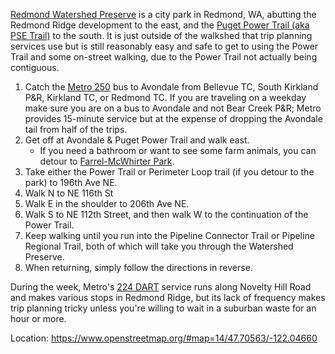 [Redmond Watershed Preserve](https://www.redmond.gov/facilities/facility/details/watershedpreserve-56) is a city park in Redmond, WA, abutting the Redmond Ridge development to the east, and the [Puget Power Trail (aka PSE Trail)](https://en.wikipedia.org/wiki/PSE_Trail) to the south. It is just outside of the walkshed that trip planning services use but is still reasonably easy and safe to get to using the Power Trail and some on-street walking, due to the Power Trail not actually being contiguous.

1. Catch the [Metro 250](https://kingcounty.gov/en/dept/metro/routes-and-service/schedules-and-maps/250.html) bus to Avondale from Bellevue TC, South Kirkland P&R, Kirkland TC, or Redmond TC. If you are traveling on a weekday make sure you are on a bus to Avondale and not Bear Creek P&R; Metro provides 15-minute service but at the expense of dropping the Avondale tail from half of the trips.
1. Get off at Avondale & Puget Power Trail and walk east.
   - If you need a bathroom or want to see some farm animals, you can detour to [Farrel-McWhirter Park](https://www.redmond.gov/288/Farrel-McWhirter-Park).
1. Take either the Power Trail or Perimeter Loop trail (if you detour to the park) to 196th Ave NE.
1. Walk N to NE 116th St
1. Walk E in the shoulder to 206th Ave NE.
1. Walk S to NE 112th Street, and then walk W to the continuation of the Power Trail.
1. Keep walking until you run into the Pipeline Connector Trail or Pipeline Regional Trail, both of which will take you through the Watershed Preserve.
1. When returning, simply follow the directions in reverse.

During the week, Metro's [224 DART](https://kingcounty.gov/en/dept/metro/routes-and-service/schedules-and-maps/224.html) service runs along Novelty Hill Road and makes various stops in Redmond Ridge, but its lack of frequency makes trip planning tricky unless you're willing to wait in a suburban waste for an hour or more.

Location: https://www.openstreetmap.org/#map=14/47.70563/-122.04660

